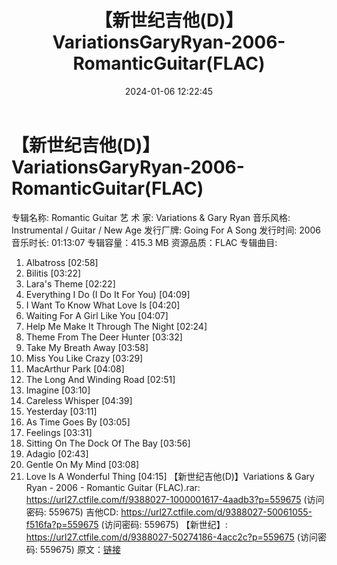 ﻿---
title: 【新世纪吉他(D)】VariationsGaryRyan-2006-RomanticGuitar(FLAC)
date: 2024-01-06 12:22:45
categories: 古典音乐、新世纪、纯音雅乐
tags: 纯音雅乐
---
# 【新世纪吉他(D)】VariationsGaryRyan-2006-RomanticGuitar(FLAC)

专辑名称: Romantic Guitar
艺 术 家: Variations & Gary Ryan
音乐风格: Instrumental / Guitar / New Age
发行厂牌: Going For A Song
发行时间: 2006
音乐时长: 01:13:07
专辑容量：415.3 MB
资源品质：FLAC
专辑曲目:
01. Albatross [02:58]
02. Bilitis [03:22]
03. Lara's Theme [02:22]
04. Everything I Do (I Do It For You) [04:09]
05. I Want To Know What Love Is [04:20]
06. Waiting For A Girl Like You [04:07]
07. Help Me Make It Through The Night [02:24]
08. Theme From The Deer Hunter [03:32]
09. Take My Breath Away [03:58]
10. Miss You Like Crazy [03:29]
11. MacArthur Park [04:08]
12. The Long And Winding Road [02:51]
13. Imagine [03:10]
14. Careless Whisper [04:39]
15. Yesterday [03:11]
16. As Time Goes By [03:05]
17. Feelings [03:31]
18. Sitting On The Dock Of The Bay [03:56]
19. Adagio [02:43]
20. Gentle On My Mind [03:08]
21. Love Is A Wonderful Thing [04:15]
【新世纪吉他(D)】Variations & Gary Ryan - 2006 - Romantic Guitar
(FLAC).rar: https://url27.ctfile.com/f/9388027-1000001617-4aadb3?p=559675
(访问密码: 559675)
吉他CD: https://url27.ctfile.com/d/9388027-50061055-f516fa?p=559675
(访问密码: 559675)
【新世纪】: https://url27.ctfile.com/d/9388027-50274186-4acc2c?p=559675
(访问密码: 559675)
原文：[链接](https://blog.sina.com.cn/s/blog_1647c7e760103143v.html)
